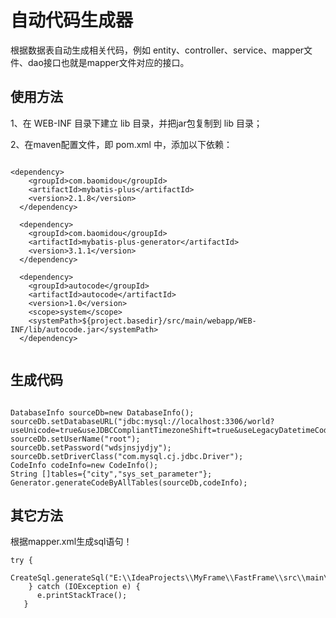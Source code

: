 # 自动代码生成器

根据数据表自动生成相关代码，例如 entity、controller、service、mapper文件、dao接口也就是mapper文件对应的接口。

## 使用方法

1、在 WEB-INF 目录下建立 lib 目录，并把jar包复制到 lib 目录；

2、在maven配置文件，即 pom.xml 中，添加以下依赖：
  
  ```
  
  <dependency>
      <groupId>com.baomidou</groupId>
      <artifactId>mybatis-plus</artifactId>
      <version>2.1.8</version>
    </dependency>
    
    <dependency>
      <groupId>com.baomidou</groupId>
      <artifactId>mybatis-plus-generator</artifactId>
      <version>3.1.1</version>
    </dependency>
    
    <dependency>
      <groupId>autocode</groupId>
      <artifactId>autocode</artifactId>
      <version>1.0</version>
      <scope>system</scope>
      <systemPath>${project.basedir}/src/main/webapp/WEB-INF/lib/autocode.jar</systemPath>
    </dependency>
    
   ```
    
## 生成代码

  ```
  
  DatabaseInfo sourceDb=new DatabaseInfo();
  sourceDb.setDatabaseURL("jdbc:mysql://localhost:3306/world?useUnicode=true&useJDBCCompliantTimezoneShift=true&useLegacyDatetimeCode=false&serverTimezone=UTC");
  sourceDb.setUserName("root");
  sourceDb.setPassword("wdsjnsjydjy");
  sourceDb.setDriverClass("com.mysql.cj.jdbc.Driver");
  CodeInfo codeInfo=new CodeInfo();
  String []tables={"city","sys_set_parameter"};
  Generator.generateCodeByAllTables(sourceDb,codeInfo);
  
 ```
 

  
## 其它方法
根据mapper.xml生成sql语句！

```
try {
     CreateSql.generateSql("E:\\IdeaProjects\\MyFrame\\FastFrame\\src\\main\\resources\\mapper","test.sql");
    } catch (IOException e) {
      e.printStackTrace();
   }
```
